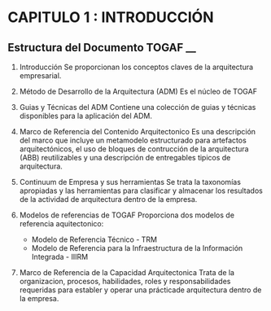 # CAPITULO 1 : INTRODUCCIÓN

## Estructura del Documento TOGAF __
 
 1. Introducción
    Se proporcionan los conceptos claves de la arquitectura empresarial.
 
 2. Método de Desarrollo de la Arquitectura (ADM)
    Es el núcleo de TOGAF

 3. Guias y Técnicas del ADM
    Contiene una colección de guias y técnicas disponibles para la aplicación del ADM.

 4. Marco de Referencia del Contenido Arquitectonico
    Es una descripción del marco que incluye un metamodelo estructurado para artefactos arquitectónicos, el uso de bloques de contrucción de la arquitectura (ABB) reutilizables y una descripción de entregables tipicos de arquitectura.

 5. Continuum de Empresa y sus herramientas
    Se trata la taxonomías apropiadas y las herramientas para clasificar y almacenar los resultados de la actividad de arquitectura dentro de la empresa.

 6. Modelos de referencias de TOGAF
    Proporciona dos modelos de referencia aquitectonico:
    - Modelo de Referencia Técnico - TRM
    - Modelo de Referencia para la Infraestructura de la Información Integrada - IIIRM

 7. Marco de Referencia de la Capacidad Arquitectonica
    Trata de la organizacion, procesos, habilidades, roles y responsabilidades requeridas para establer y operar una prácticade arquitectura dentro de la empresa.